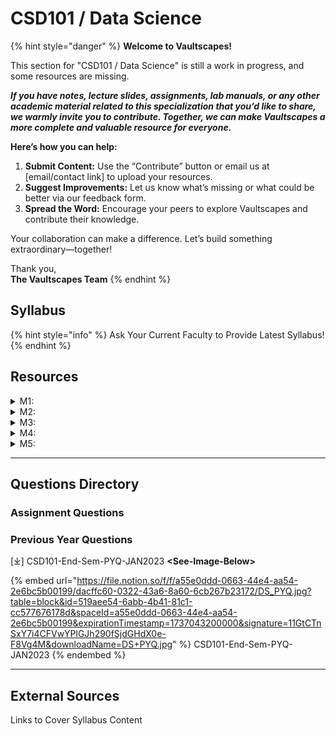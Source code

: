 # CSD101 / Data Science

{% hint style="danger" %}
**Welcome to Vaultscapes!**

This section for "CSD101 / Data Science" is still a work in progress, and some resources are missing.

_**If you have notes, lecture slides, assignments, lab manuals, or any other academic material related to this specialization that you’d like to share, we warmly invite you to contribute. Together, we can make Vaultscapes a more complete and valuable resource for everyone.**_

**Here’s how you can help:**

1. **Submit Content:** Use the “Contribute” button or email us at \[email/contact link] to upload your resources.
2. **Suggest Improvements:** Let us know what’s missing or what could be better via our feedback form.
3. **Spread the Word:** Encourage your peers to explore Vaultscapes and contribute their knowledge.

Your collaboration can make a difference. Let’s build something extraordinary—together!

Thank you,\
**The Vaultscapes Team**
{% endhint %}

## Syllabus

{% hint style="info" %}
Ask Your Current Faculty to Provide Latest Syllabus!
{% endhint %}

## Resources

<details>

<summary>M1: </summary>



</details>

<details>

<summary>M2: </summary>



</details>

<details>

<summary>M3: </summary>



</details>

<details>

<summary>M4: </summary>



</details>

<details>

<summary>M5: </summary>



</details>

***

## Questions Directory

### Assignment Questions

### Previous Year Questions

\[⤓] CSD101-End-Sem-PYQ-JAN2023 **\<See-Image-Below>**

{% embed url="https://file.notion.so/f/f/a55e0ddd-0663-44e4-aa54-2e6bc5b00199/dacffc60-0322-43a6-8a60-6cb267b23172/DS_PYQ.jpg?table=block&id=519aee54-6abb-4b41-81c1-cc577676178d&spaceId=a55e0ddd-0663-44e4-aa54-2e6bc5b00199&expirationTimestamp=1737043200000&signature=11GtCTnSxY7i4CFVwYPlGJh290fSjdGHdX0e-F8Vg4M&downloadName=DS+PYQ.jpg" %}
CSD101-End-Sem-PYQ-JAN2023
{% endembed %}

***

## External Sources

Links to Cover Syllabus Content
